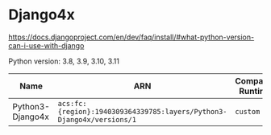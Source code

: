 # Django4x
https://docs.djangoproject.com/en/dev/faq/install/#what-python-version-can-i-use-with-django

Python version: 3.8, 3.9, 3.10, 3.11

| Name | ARN | Compatible Runtimes | Latest Version |
|------|------------|---------------------|----------------|
| Python3-Django4x | `acs:fc:{region}:1940309364339785:layers/Python3-Django4x/versions/1` | `custom` | Django-4.1.3 |